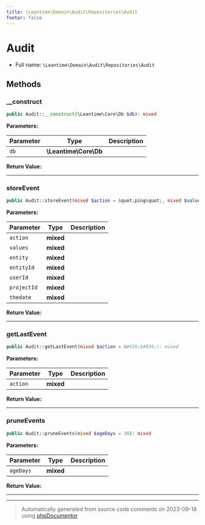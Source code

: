 ```yaml
---
title: \Leantime\Domain\Audit\Repositories\Audit
footer: false
---
```


# Audit





* Full name: `\Leantime\Domain\Audit\Repositories\Audit`



## Methods

### __construct



```php
public Audit::__construct(\Leantime\Core\Db $db): mixed
```








**Parameters:**

| Parameter | Type | Description |
|-----------|------|-------------|
| `db` | **\Leantime\Core\Db** |  |


**Return Value:**





---
### storeEvent



```php
public Audit::storeEvent(mixed $action = &quot;ping&quot;, mixed $values = &quot;&quot;, mixed $entity = &quot;&quot;, mixed $entityId, mixed $userId, mixed $projectId, mixed $thedate = &#039;&#039;): mixed
```








**Parameters:**

| Parameter | Type | Description |
|-----------|------|-------------|
| `action` | **mixed** |  |
| `values` | **mixed** |  |
| `entity` | **mixed** |  |
| `entityId` | **mixed** |  |
| `userId` | **mixed** |  |
| `projectId` | **mixed** |  |
| `thedate` | **mixed** |  |


**Return Value:**





---
### getLastEvent



```php
public Audit::getLastEvent(mixed $action = &#039;&#039;): mixed
```








**Parameters:**

| Parameter | Type | Description |
|-----------|------|-------------|
| `action` | **mixed** |  |


**Return Value:**





---
### pruneEvents



```php
public Audit::pruneEvents(mixed $ageDays = 30): mixed
```








**Parameters:**

| Parameter | Type | Description |
|-----------|------|-------------|
| `ageDays` | **mixed** |  |


**Return Value:**





---


---
> Automatically generated from source code comments on 2023-09-18 using [phpDocumentor](http://www.phpdoc.org/)
